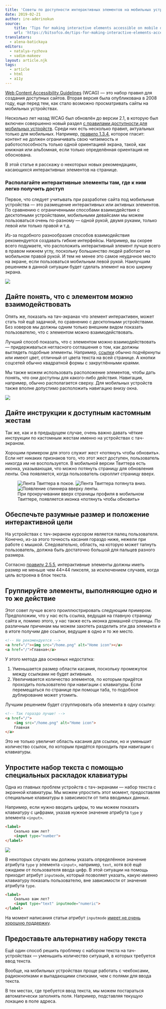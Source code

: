 ```yaml
---
title: 'Советы по доступности интерактивных элементов на мобильных устройствах'
date: 2019-02-21
author: ire-aderinokun
source:
    title: 'Tips for making interactive elements accessible on mobile devices'
    url: 'https://bitsofco.de/tips-for-making-interactive-elements-accessible-on-mobile-devices/'
translators:
  - alena-batickaya
editors:
  - natalya-ryzhova
  - vadim-makeev
layout: article.njk
tags:
  - article
  - html
  - a11y
---
```


[Web Content Accessibility Guidelines](https://www.w3.org/TR/WCAG21/) (WCAG) — это набор правил для создания доступных сайтов. Вторая версия была опубликована в 2008 году, еще перед тем, как стало возможно просматривать сайты на мобильных устройствах.

Несколько лет назад WCAG был обновлён до версии 2.1, в которую был включен совершенно новый раздел [с правилами доступности для мобильных устройств](https://www.w3.org/TR/mobile-accessibility-mapping/). Среди них есть несколько правил, актуальных только для мобильных. Например, [правило 1.3.4](https://www.w3.org/TR/WCAG21/#orientation), которое гласит: контент не должен ограничивать свою читаемость и работоспособность только одной ориентацией экрана, такой, как книжная или альбомная, если только определённая ориентация не обоснована.

В этой статье я расскажу о некоторых новых рекомендациях, касающихся интерактивных элементов на странице.

### Располагайте интерактивные элементы там, где к ним легко получить доступ

Первое, что следует учитывать при разработке сайта под мобильные устройства — это размещение интерактивных или активных элементов. По сравнению с ограниченными способами взаимодействия с десктопными устройствами, мобильными девайсами мы можем пользоваться очень по-разному — одной рукой, двумя руками, только левой или только правой и т.д.

Из-за подобного разнообразия способов взаимодействия рекомендуется создавать гибкие интерфейсы. Например, вы скорее всего подумаете, что расположить интерактивный элемент лучше всего в правом нижнем углу, поскольку большинство людей работают на мобильном правой рукой. И тем не менее это самое неудачное место на экране, если пользоваться мобильным левой рукой. Наилучшим решением в данной ситуации будет сделать элемент на всю ширину экрана.

![](images/2.jpg)

## Дайте понять, что с элементом можно взаимодействовать

Опять же, показать на тач-экранах что элемент интерактивен, может стать той ещё задачкой, по сравнению с десктопными устройствами. Без ховеров мы должны одним только внешним видом показать пользователю, что с элементом можно взаимодействовать.

Лучший способ показать, что с элементом можно взаимодействовать — придерживаться негласного соглашения о том, как должны выглядеть подобные элементы. Например, [ссылки](https://bitsofco.de/tips-for-making-interactive-elements-accessible-on-mobile-devices/) обычно подчёркнуты или имеют цвет, отличный от цвета текста на всей странице. А кнопки соцсетей обычно квадратной формы с закруглёнными краями.

Мы также можем использовать расположение элементов, чтобы дать понять, что они доступны для какого-либо действия. Навигация, например, обычно располагается сверху. Для мобильных устройств также вполне допустимо расположить навигацию внизу окна.

![](images/3.jpg)

## Дайте инструкции к доступным кастомным жестам

Так же, как и в предыдущем случае, очень важно давать чёткие инструкции по кастомным жестам именно на устройствах с тач-экраном.

Хорошим примером для этого служит жест «потянуть чтобы обновить». Если нет никаких признаков того, что этот жест доступен, пользователь никогда им не воспользуется. В мобильной версии Твиттера есть иконка, указывающая, что можно потянуть страницу для обновления ленты. Она появляется, когда пользователь скроллит страницу вверх.

<figure>
    <img src="images/4.png" alt="Лента Твиттера в покое.">
    <img src="images/5.png" alt="Лента Твиттера потянута вниз.">
    <img src="images/6.png" alt="Появление спиннера вверху ленты.">
    <figcaption>При прокручивании вверх страницы профиля в мобильном Твиттере, появляется иконка «потянуть чтобы обновить»</figcaption>
</figure>

## Обеспечьте разумные размер и положение интерактивной цели

На устройствах с тач-экраном курсором является палец пользователя. Конечно, из-за этого точность касания гораздо ниже, нежели при работе с мышкой. Следовательно, область, на которую может тапнуть пользователь, должна быть достаточно большой для пальцев разного размера.

Согласно [правилу 2.5.5](https://www.w3.org/TR/WCAG21/#target-size), интерактивные элементы должны иметь размер не меньше чем 44×44 пикселя, за исключением случаев, когда цель встроена в блок текста.

## Группируйте элементы, выполняющие одно и то же действие

Этот совет лучше всего проиллюстрировать следующим примером. Предположим, что у нас есть ссылка, ведущая на главную страницу сайта и, помимо этого, у нас также есть иконка домашней страницы. По различным причинам мы можем захотеть разделить эти два элемента и в итоге получим две ссылки, ведущие в одно и то же место.

```html
<!-- Не рекомендуется -->
<a href="/"><img src="/home.png" alt="Home icon"></a>
<a href="/">Главная</a>
```

У этого метода два основных недостатка:

1. Уменьшается размер области касания, поскольку промежуток между ссылками не будет активным.
2. Увеличивается количество элементов, по которым придётся проходить пользователю при навигации с клавиатуры. Если перемещаться по странице при помощи таба, то подобное дублирование может утомить.

Лучшим решением будет сгруппировать оба элемента в одну ссылку:

```html
<!-- Так гораздо лучше! -->
<a href="/">
    <img src="/home.png" alt="Home icon">
    Главная
</a>
```

Это не только увеличит область касания для ссылки, но и уменьшит количество ссылок, по которым придётся проходить при навигации с клавиатуры.

## Упростите набор текста с помощью специальных раскладок клавиатуры

Одна из главных проблем устройств с тач-экранами — набор текста с экранной клавиатуры. Мы можем упростить этот момент, предоставляя специальные клавиатуры в зависимости от типа вводимых данных.

Например, если нужно вводить цифры, то мы можем показать клавиатуру с цифрами, указав нужное значение атрибута `type` у элемента `<input>`.

```html
<label>
    Сколько вам лет?
    <input type="number">
</label>
```

![](images/7.png)

В некоторых случаях мы должны указать определённое значение атрибута `type` у элемента `<input>`, например, `text`, хотя всё ещё ожидаем от пользователя ввода цифр. В этой ситуации на помощь приходит атрибут `inputmode`, который позволяет указать, какую именно клавиатуру показать пользователю, вне зависимости от значения атрибута `type`.

```html
<label>
    Сколько вам лет?
    <input type="text" inputmode="numeric">
</label>
```

На момент написания статьи атрибут `inputmode` [имеет не очень хорошую поддержку](https://caniuse.com/#feat=input-inputmode).

## Предоставьте альтернативу набору текста

Ещё один способ решить проблему с набором текста на тач-устройствах — уменьшить количество ситуаций, в которых требуется ввод текста.

Вообще, на мобильных устройствах проще работать с чекбоксами, радиокнопками и выпадающими списками, чем с полями для ввода текста.

В тех местах, где требуется ввод текста, мы можем постараться автоматически заполнять поля. Например, подставляя текущую локацию в поле адреса.
